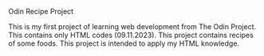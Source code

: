 Odin Recipe Project

This is my first project of learning web development from The Odin Project.
This contains only HTML codes (09.11.2023).
This project contains recipes of some foods.
This project is intended to apply my HTML knowledge.
